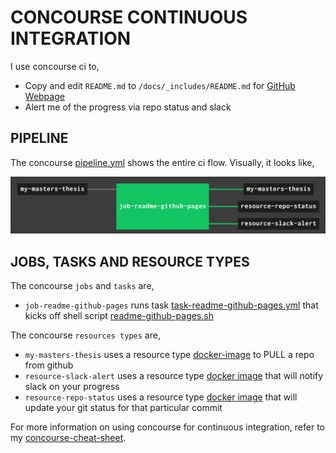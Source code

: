 # CONCOURSE CONTINUOUS INTEGRATION

I use concourse ci to,

* Copy and edit `README.md` to `/docs/_includes/README.md` for
  [GitHub Webpage](https://jeffdecola.github.io/my-masters-thesis/)
* Alert me of the progress via repo status and slack

## PIPELINE

The concourse
[pipeline.yml](https://github.com/JeffDeCola/my-masters-thesis/blob/master/ci/pipeline.yml)
shows the entire ci flow. Visually, it looks like,

![IMAGE - my-masters-thesis concourse ci pipeline - IMAGE](docs/pics/my-masters-thesis-pipeline.jpg)

## JOBS, TASKS AND RESOURCE TYPES

The concourse `jobs` and `tasks` are,

* `job-readme-github-pages` runs task
  [task-readme-github-pages.yml](https://github.com/JeffDeCola/my-masters-thesis/blob/master/ci/tasks/task-readme-github-pages.yml)
  that kicks off shell script
  [readme-github-pages.sh](https://github.com/JeffDeCola/my-masters-thesis/blob/master/ci/scripts/readme-github-pages.sh)

The concourse `resources types` are,

* `my-masters-thesis` uses a resource type
  [docker-image](https://hub.docker.com/r/concourse/git-resource/)
  to PULL a repo from github
* `resource-slack-alert` uses a resource type
  [docker image](https://hub.docker.com/r/cfcommunity/slack-notification-resource)
  that will notify slack on your progress
* `resource-repo-status` uses a resource type
  [docker image](https://hub.docker.com/r/dpb587/github-status-resource)
  that will update your git status for that particular commit

For more information on using concourse for continuous integration,
refer to my
[concourse-cheat-sheet](https://github.com/JeffDeCola/my-masters-thesis/tree/master/software/operations/continuous-integration-continuous-deployment/concourse-cheat-sheet).
